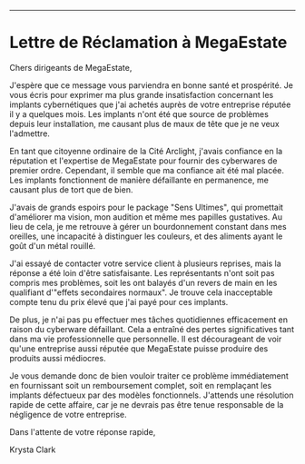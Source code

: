 
---

# Lettre de Réclamation à MegaEstate

Chers dirigeants de MegaEstate,

J'espère que ce message vous parviendra en bonne santé et prospérité. Je vous écris pour exprimer ma plus grande insatisfaction concernant les implants cybernétiques que j'ai achetés auprès de votre entreprise réputée il y a quelques mois. Les implants n'ont été que source de problèmes depuis leur installation, me causant plus de maux de tête que je ne veux l'admettre.

En tant que citoyenne ordinaire de la Cité Arclight, j'avais confiance en la réputation et l'expertise de MegaEstate pour fournir des cyberwares de premier ordre. Cependant, il semble que ma confiance ait été mal placée. Les implants fonctionnent de manière défaillante en permanence, me causant plus de tort que de bien.

J'avais de grands espoirs pour le package "Sens Ultimes", qui promettait d'améliorer ma vision, mon audition et même mes papilles gustatives. Au lieu de cela, je me retrouve à gérer un bourdonnement constant dans mes oreilles, une incapacité à distinguer les couleurs, et des aliments ayant le goût d'un métal rouillé.

J'ai essayé de contacter votre service client à plusieurs reprises, mais la réponse a été loin d'être satisfaisante. Les représentants n'ont soit pas compris mes problèmes, soit les ont balayés d'un revers de main en les qualifiant d'"effets secondaires normaux". Je trouve cela inacceptable compte tenu du prix élevé que j'ai payé pour ces implants.

De plus, je n'ai pas pu effectuer mes tâches quotidiennes efficacement en raison du cyberware défaillant. Cela a entraîné des pertes significatives tant dans ma vie professionnelle que personnelle. Il est décourageant de voir qu'une entreprise aussi réputée que MegaEstate puisse produire des produits aussi médiocres.

Je vous demande donc de bien vouloir traiter ce problème immédiatement en fournissant soit un remboursement complet, soit en remplaçant les implants défectueux par des modèles fonctionnels. J'attends une résolution rapide de cette affaire, car je ne devrais pas être tenue responsable de la négligence de votre entreprise.

Dans l'attente de votre réponse rapide,

Krysta Clark
